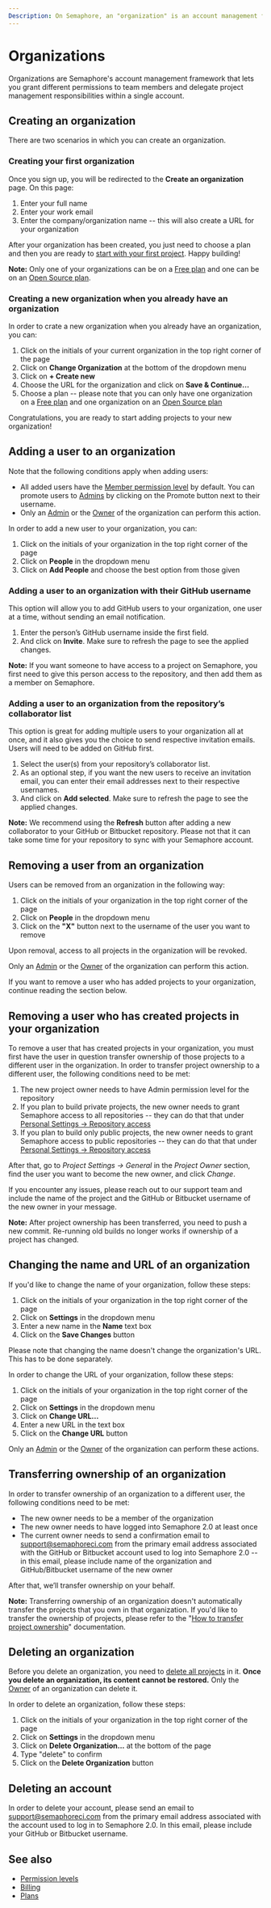```yaml
---
Description: On Semaphore, an "organization" is an account management framework that lets you grant different permissions to team members and delegate project management within your account.
---
```


# Organizations

Organizations are Semaphore's account management framework that lets you 
grant different permissions to team members and delegate project management 
responsibilities within a single account.

## Creating an organization

There are two scenarios in which you can create an organization.

### Creating your first organization

Once you sign up, you will be redirected to the **Create an organization** page. On this page:

1. Enter your full name
2. Enter your work email
3. Enter the company/organization name -- this will also create a URL for your organization

After your organization has been created, you just need to choose a plan and then you are ready to 
[start with your first project][guided-tour]. Happy building!

**Note:** Only one of your organizations can be on a [Free plan](https://docs.semaphoreci.com/account-management/plans/#free-plan) and one can be on an [Open Source plan](https://docs.semaphoreci.com/account-management/plans/#open-source-plan).

### Creating a new organization when you already have an organization

In order to crate a new organization when you already have an organization, you can:
 
1. Click on the initials of your current organization in the top right corner of the page
2. Click on **Change Organization** at the bottom of the dropdown menu
3. Click on **+ Create new**
4. Choose the URL for the organization and click on **Save & Continue…**
4. Choose a plan -- please note that you can only have one organization on a [Free plan](https://docs.semaphoreci.com/account-management/plans/#free-plan) 
and one organization on an [Open Source plan](https://docs.semaphoreci.com/account-management/plans/#open-source-plan)

Congratulations, you are ready to start adding projects to your new organization!

## Adding a user to an organization

Note that the following conditions apply when adding users: 

- All added users have the [Member permission level](https://docs.semaphoreci.com/account-management/permission-levels/#members) by default. You can promote users to [Admins](https://docs.semaphoreci.com/account-management/permission-levels/#admins) by clicking on the Promote button next to their username.
- Only an [Admin](https://docs.semaphoreci.com/account-management/permission-levels/#admins) or the [Owner](https://docs.semaphoreci.com/account-management/permission-levels/#owner) of the organization can perform this action.

In order to add a new user to your organization, you can:

1. Click on the initials of your organization in the top right corner of the page
2. Click on **People** in the dropdown menu
3. Click on **Add People** and choose the best option from those given

### Adding a user to an organization with their GitHub username

This option will allow you to add GitHub users to your organization, one user at a time, without sending an email notification. 
1. Enter the person’s GitHub username inside the first field.
2. And click on **Invite**. Make sure to refresh the page to see the applied changes. 

**Note:** If you want someone to have access to a project on Semaphore, you first need to give this person access to the repository, and then add them as a member on Semaphore.

### Adding a user to an organization from the repository’s collaborator list

This option is great for adding multiple users to your organization all at once, and it also gives you the choice to send respective invitation emails. Users will need to be added on GitHub first.

1. Select the user(s) from your repository’s collaborator list. 
2. As an optional step, if you want the new users to receive an invitation email, you can enter their email addresses next to their respective usernames.
3. And click on **Add selected**. Make sure to refresh the page to see the applied changes. 

**Note:** We recommend using the **Refresh** button after adding a new collaborator to your GitHub or Bitbucket repository. Please not that it can take some time for your repository to sync with your Semaphore account. 

## Removing a user from an organization

Users can be removed from an organization in the following way:

1. Click on the initials of your organization in the top right corner of the page
2. Click on **People** in the dropdown menu
3. Click on the **"X"** button next to the username of the user you want to remove

Upon removal, access to all projects in the organization will be revoked.

Only an [Admin](https://docs.semaphoreci.com/account-management/permission-levels/#admins) or the [Owner](https://docs.semaphoreci.com/account-management/permission-levels/#owner) of the organization can perform this action.

If you want to remove a user who has added projects to your organization, continue reading the section below.

## Removing a user who has created projects in your organization
To remove a user that has created projects in your organization, you must first have the user in question transfer ownership of those projects to a different user in the organization. In order to transfer project ownership to a different user, the following 
conditions need to be met:

1. The new project owner needs to have Admin permission level for the repository
2. If you plan to build private projects, the new owner needs to grant Semaphore access to all repositories -- they can do that that under [Personal Settings -> Repository access](https://me.semaphoreci.com/account)
3. If you plan to build only public projects, the new owner needs to grant Semaphore access to public repositories -- they can do that that under [Personal Settings -> Repository access](https://me.semaphoreci.com/account)

After that, go to _Project Settings -> General_ in the _Project Owner_ section, find the user you want to become the new owner, and click _Change_.

If you encounter any issues, please reach out to our support team
and include the name of the project and the GitHub or Bitbucket username of the new owner in your message.

**Note:** After project ownership has been transferred, you need to push a new commit. 
Re-running old builds no longer works if ownership of a project has changed.

## Changing the name and URL of an organization

If you'd like to change the name of your organization, follow these steps:

1. Click on the initials of your organization in the top right corner of the page
2. Click on **Settings** in the dropdown menu
3. Enter a new name in the **Name** text box
3. Click on the **Save Changes** button

Please note that changing the name doesn't change the organization's URL. This has 
to be done separately.

In order to change the URL of your organization, follow these steps:

1. Click on the initials of your organization in the top right corner of the page
2. Click on **Settings** in the dropdown menu
3. Click on **Change URL...**
4. Enter a new URL in the text box
5. Click on the **Change URL** button

Only an [Admin](https://docs.semaphoreci.com/account-management/permission-levels/#admin) or the [Owner](https://docs.semaphoreci.com/account-management/permission-levels/#owner) of the organization can perform these actions.

## Transferring ownership of an organization

In order to transfer ownership of an organization to a different user, the following conditions need
to be met:

- The new owner needs to be a member of the organization
- The new owner needs to have logged into Semaphore 2.0 at least once
- The current owner needs to send a confirmation email to [support@semaphoreci.com](mailto:support@semaphoreci.com)
  from the primary email address associated with the GitHub or Bitbucket account used to log into
  Semaphore 2.0 -- in this email, please include name of the organization and
  GitHub/Bitbucket username of the new owner

After that, we’ll transfer ownership on your behalf.

**Note:** Transferring ownership of an organization doesn't automatically transfer 
the projects that you own in that organization. If you'd like to transfer the ownership of 
projects, please refer to the "[How to transfer project ownership](https://docs.semaphoreci.com/faq/managing-projects/#how-to-transfer-project-ownership)" documentation.

## Deleting an organization 

Before you delete an organization, you need to [delete all projects][project-mgmt] in it. 
**Once you delete an organization, its content cannot be restored.** 
Only the [Owner](https://docs.semaphoreci.com/account-management/permission-levels/#owner) of an organization can delete it.

In order to delete an organization, follow these steps:

1. Click on the initials of your organization in the top right corner of the page
2. Click on **Settings** in the dropdown menu
3. Click on **Delete Organization...** at the bottom of the page
4. Type "delete" to confirm
5. Click on the **Delete Organization** button

## Deleting an account

In order to delete your account, please send an email to
[support@semaphoreci.com](mailto:support@semaphoreci.com) from the primary email
address associated with the account used to log in to Semaphore 2.0.
In this email, please include your GitHub or Bitbucket username.

## See also

- [Permission levels](https://docs.semaphoreci.com/account-management/permission-levels/)
- [Billing](https://docs.semaphoreci.com/account-management/billing/)
- [Plans](https://docs.semaphoreci.com/account-management/plans/)

[guided-tour]: ../guided-tour/getting-started.md
[project-mgmt]: ../faq/managing-projects.md
